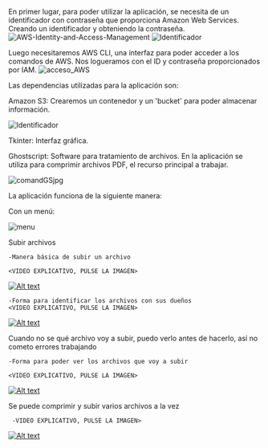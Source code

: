 En primer lugar, para poder utilizar la aplicación, se necesita de un identificador con contraseña que proporciona Amazon Web Services. Creando un identificador y obteniendo la contraseña.
![AWS-Identity-and-Access-Management](https://github.com/DCVdev/StorComp/assets/98882413/53df46af-15c1-467b-a94e-def37d59670b)
![Identificador](https://github.com/DCVdev/StorComp/assets/98882413/efa7daa7-fb4d-432d-adee-06366dd2e406)




Luego necesitaremos AWS CLI, una interfaz para poder acceder a los comandos de AWS. Nos logueramos con el ID y contraseña proporcionados por IAM.
![acceso_AWS](https://github.com/DCVdev/StorComp/assets/98882413/aa10e9ef-528f-40ae-a310-2b86366971b6)





Las dependencias utilizadas para la aplicación son:



Amazon S3: Crearemos un contenedor y un 'bucket' para poder almacenar información.


![Identificador](https://github.com/DCVdev/StorComp/assets/98882413/23efcd2d-1b99-4da7-8792-702052318b79)


Tkinter: Interfaz gráfica.


Ghostscript: Software para tratamiento de archivos. En la aplicación se utiliza para comprimir archivos PDF, el recurso principal a trabajar.


![comandGSjpg](https://github.com/DCVdev/StorComp/assets/98882413/f33393f5-6374-4df4-882d-3bc4bb98876b)


La aplicación funciona de la siguiente manera:


Con un menú:




![menu](https://github.com/DCVdev/StorComp/assets/98882413/b0f78278-4c4c-4bd9-b088-aaaa4dc23eb1)






Subir archivos

    -Manera básica de subir un archivo

    <VIDEO EXPLICATIVO, PULSE LA IMAGEN>

   [![Alt text](https://img.youtube.com/vi/uL9nQltRBIw/0.jpg)](https://www.youtube.com/watch?v=uL9nQltRBIw)



    -Forma para identificar los archivos con sus dueños
    <VIDEO EXPLICATIVO, PULSE LA IMAGEN>

  [![Alt text](https://img.youtube.com/vi/Z2VqIizupsc/0.jpg)](https://www.youtube.com/watch?v=Z2VqIizupsc)






Cuando no se qué archivo voy a subir, puedo verlo antes de hacerlo, así no cometo errores trabajando

    -Forma para poder ver los archivos que voy a subir

    <VIDEO EXPLICATIVO, PULSE LA IMAGEN>

 [![Alt text](https://img.youtube.com/vi/Kk6hXKBy3SE/0.jpg)](https://www.youtube.com/watch?v=Kk6hXKBy3SE)



 Se puede comprimir y subir varios archivos a la vez

     -VIDEO EXPLICATIVO, PULSE LA IMAGEN>



 [![Alt text](https://img.youtube.com/vi/O-I7jqZhNQ0/0.jpg)](https://www.youtube.com/watch?v=O-I7jqZhNQ0)
    

